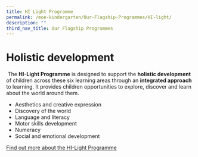 ```yaml
---
title: HI Light Programme
permalink: /moe-kindergarten/Our-Flagship-Programmes/HI-light/
description: ""
third_nav_title: Our Flagship Programmes
---
```

# Holistic development
![]()
The **HI-Light Programme** is designed to support the **holistic development** of children across these six learning areas through an **integrated approach** to learning. It provides children opportunities to explore, discover and learn about the world around them.

*   Aesthetics and creative expression
*   Discovery of the world
*   Language and literacy
*   Motor skills development
*   Numeracy
*   Social and emotional development

[Find out more about the HI-Light Programme](https://www.moe.gov.sg/preschool/moe-kindergarten/curriculum/hi-light)